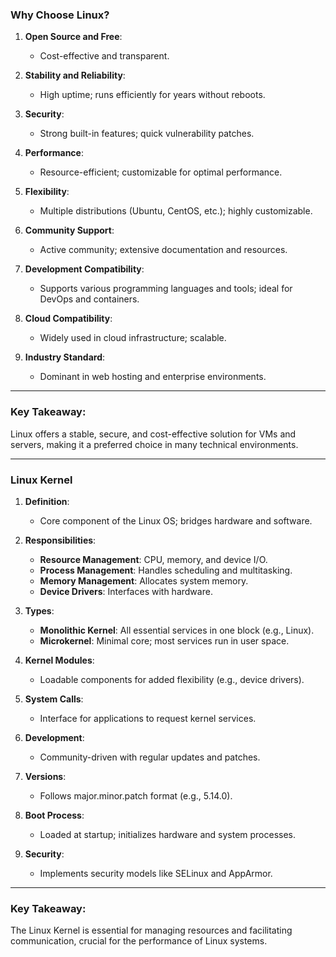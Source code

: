 ### **Why Choose Linux?**

1. **Open Source and Free**:

   - Cost-effective and transparent.

2. **Stability and Reliability**:

   - High uptime; runs efficiently for years without reboots.

3. **Security**:

   - Strong built-in features; quick vulnerability patches.

4. **Performance**:

   - Resource-efficient; customizable for optimal performance.

5. **Flexibility**:

   - Multiple distributions (Ubuntu, CentOS, etc.); highly customizable.

6. **Community Support**:

   - Active community; extensive documentation and resources.

7. **Development Compatibility**:

   - Supports various programming languages and tools; ideal for DevOps and containers.

8. **Cloud Compatibility**:

   - Widely used in cloud infrastructure; scalable.

9. **Industry Standard**:
   - Dominant in web hosting and enterprise environments.

---

### **Key Takeaway**:

Linux offers a stable, secure, and cost-effective solution for VMs and servers, making it a preferred choice in many technical environments.

---

### **Linux Kernel**

1. **Definition**:

   - Core component of the Linux OS; bridges hardware and software.

2. **Responsibilities**:

   - **Resource Management**: CPU, memory, and device I/O.
   - **Process Management**: Handles scheduling and multitasking.
   - **Memory Management**: Allocates system memory.
   - **Device Drivers**: Interfaces with hardware.

3. **Types**:

   - **Monolithic Kernel**: All essential services in one block (e.g., Linux).
   - **Microkernel**: Minimal core; most services run in user space.

4. **Kernel Modules**:

   - Loadable components for added flexibility (e.g., device drivers).

5. **System Calls**:

   - Interface for applications to request kernel services.

6. **Development**:

   - Community-driven with regular updates and patches.

7. **Versions**:

   - Follows major.minor.patch format (e.g., 5.14.0).

8. **Boot Process**:

   - Loaded at startup; initializes hardware and system processes.

9. **Security**:
   - Implements security models like SELinux and AppArmor.

---

### **Key Takeaway**:

The Linux Kernel is essential for managing resources and facilitating communication, crucial for the performance of Linux systems.
